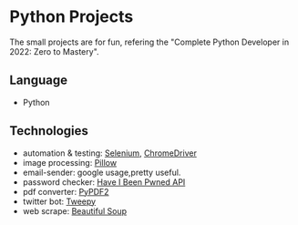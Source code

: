 # Python Projects

The small projects are for fun, refering the "Complete Python Developer in 2022: Zero to Mastery".

## Language
- Python

## Technologies
- automation & testing: [Selenium](https://www.selenium.dev/), [ChromeDriver](https://sites.google.com/chromium.org/driver/)
- image processing: [Pillow](https://pillow.readthedocs.io/en/stable/index.html)
- email-sender: google usage,pretty useful.
- password checker: [Have I Been Pwned API](https://haveibeenpwned.com/API/v3)
- pdf converter: [PyPDF2](https://pythonhosted.org/PyPDF2/)
- twitter bot: [Tweepy](https://www.tweepy.org/)
- web scrape: [Beautiful Soup](https://www.crummy.com/software/BeautifulSoup/)